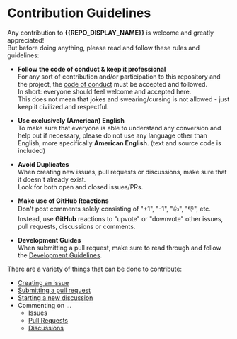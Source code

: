 # Contribution Guidelines #

Any contribution to **{{REPO_DISPLAY_NAME}}** is welcome and greatly appreciated!  
But before doing anything, please read and follow these rules and guidelines:

* **Follow the code of conduct & keep it professional**  
  For any sort of contribution and/or participation to this repository and the project, the
  [code of conduct](CODE_OF_CONDUCT.md) must be accepted and followed.  
  In short: everyone should feel welcome and accepted here.  
  This does not mean that jokes and swearing/cursing is not allowed - just keep it civilized and respectful.

* **Use exclusively (American) English**  
  To make sure that everyone is able to understand any conversion and help out if necessary, please do not use any
  language other than English, more specifically **American English**. (text and source code is included)

* **Avoid Duplicates**  
  When creating new issues, pull requests or discussions, make sure that it doesn't already exist.  
  Look for both open and closed issues/PRs.

* **Make use of GitHub Reactions**  
  Don't post comments solely consisting of "+1", "-1", "👍", "👎", etc.  
  Instead, use **GitHub** reactions to "upvote" or "downvote" other issues, pull requests, discussions or comments.

* **Development Guides**  
  When submitting a pull request, make sure to read through and follow the [Development Guidelines](DEVELOPING.md).

There are a variety of things that can be done to contribute:

* [Creating an issue](https://github.com/mfederczuk/{{GITHUB_REPO_NAME}}/issues/new/choose)
* [Submitting a pull request](https://github.com/mfederczuk/{{GITHUB_REPO_NAME}}/compare)
* [Starting a new discussion](https://github.com/mfederczuk/{{GITHUB_REPO_NAME}}/discussions/new)
* Commenting on ...
  * [Issues](https://github.com/mfederczuk/{{GITHUB_REPO_NAME}}/issues)
  * [Pull Requests](https://github.com/mfederczuk/{{GITHUB_REPO_NAME}}/pulls)
  * [Discussions](https://github.com/mfederczuk/{{GITHUB_REPO_NAME}}/discussions)
